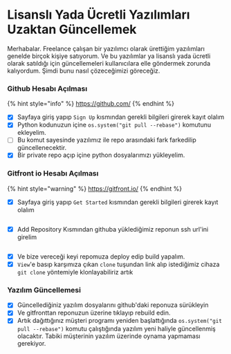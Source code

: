 # Lisanslı Yada Ücretli Yazılımları Uzaktan Güncellemek



Merhabalar. Freelance çalışan bir yazılımcı olarak ürettiğim yazılımları genelde birçok kişiye satıyorum. Ve bu yazılımlar ya lisanslı yada ücretli olarak satıldığı için güncellemeleri kullanıcılara elle göndermek zorunda kalıyordum. Şimdi bunu nasıl çözeceğimizi göreceğiz.

### Github Hesabı Açılması

{% hint style="info" %}
https://github.com/
{% endhint %}

* [x] Sayfaya giriş yapıp `Sign Up` kısmından gerekli bilgileri girerek kayıt olalım
* [x] Python kodunuzun içine `os.system("git pull --rebase")` komutunu ekleyelim.
* [ ] Bu komut sayesinde yazılımız ile repo arasındaki fark farkedilip güncellenecektir.
* [x] Bir private repo açıp içine python dosyalarımızı yükleyelim.

### Gitfront io Hesabı Açılması

{% hint style="warning" %}
https://gitfront.io/
{% endhint %}

* [x] Sayfaya giriş yapıp `Get Started` kısmından gerekli bilgileri girerek kayıt olalım

<figure><img src="https://i.hizliresim.com/qn242sw.png" alt=""><figcaption></figcaption></figure>

* [x] Add Repository Kısmından githuba yüklediğimiz reponun ssh url'ini girelim

<figure><img src="https://i.hizliresim.com/oumfggz.png" alt=""><figcaption></figcaption></figure>

* [x] Ve bize vereceği keyi repomuza deploy edip build yapalım.
* [x] `View`'e basıp karşımıza çıkan `clone` tuşundan link alıp istediğimiz cihaza `git clone` yöntemiyle klonlayabiliriz artık

### Yazılım Güncellemesi

* [x] Güncellediğiniz yazılım dosyalarını github'daki reponuza sürükleyin
* [x] Ve gitfronttan reponuzun üzerine tıklayıp rebuild edin.
* [x] Artık dağıttığınız müşteri programı yeniden başlattığında `os.system("git pull --rebase")` komutu çalıştığında yazılım yeni haliyle güncellenmiş olacaktır. Tabiki müşterinin yazılım üzerinde oynama yapmaması gerekiyor.
